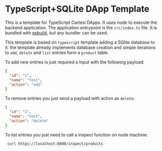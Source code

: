# TypeScript+SQLite DApp Template

This is a template for TypeScript Cartesi DApps. It uses node to execute the backend application.
The application entrypoint is the `src/index.ts` file. It is bundled with [esbuild](https://esbuild.github.io), but any bundler can be used.

This template is based on `typescript` template adding a SQlite database to it. the template already implements database creation and simple iterations to `add`, `delete` and `list` entries form a `product` table.

To add new entries is just required a Input with the following payload:

```json
{
  "id": "1",
  "name": "test",
  "action": "add"
}
```

To remove entries you just send a payload with action as `delete`:

```json
{
  "id": "1",
  "name": "test",
  "action": "delete"
}
```

To list entries you just need to call a inspect function on node machine:

```sh
 curl https://localhost:8080/inspect/products
```
